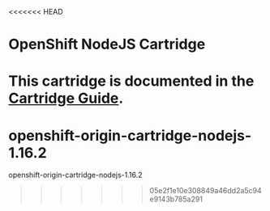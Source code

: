 <<<<<<< HEAD
# OpenShift NodeJS Cartridge
This cartridge is documented in the [Cartridge Guide](http://openshift.github.io/documentation/oo_cartridge_guide.html#nodejs).
=======
openshift-origin-cartridge-nodejs-1.16.2
========================================

openshift-origin-cartridge-nodejs-1.16.2
>>>>>>> 05e2f1e10e308849a46dd2a5c94e9143b785a291
